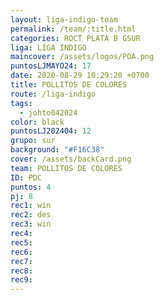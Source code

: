 ```yaml
---
layout: liga-indigo-team
permalink: /team/:title.html
categories: ROCT PLATA B GSUR
liga: LIGA INDIGO
maincover: /assets/logos/POA.png
puntosLJMAYO24: 17
date: 2020-08-29 10:29:20 +0700
title: POLLITOS DE COLORES
route: /liga-indigo
tags:
  - johto042024
color: black
puntosLJ202404: 12
grupo: sur
background: "#F16C38"
cover: /assets/backCard.png
team: POLLITOS DE COLORES
ID: PDC
puntos: 4
pj: 8
rec1: win
rec2: des
rec3: win
rec4: 
rec5: 
rec6: 
rec7: 
rec8: 
rec9:
---
```

